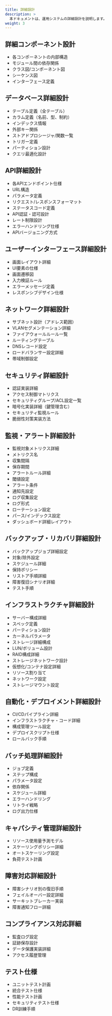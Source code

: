 ```yaml
---
title: 詳細設計
description: >
  本ドキュメントは、運用システムの詳細設計を説明します。
weight: 3
---
```


## 詳細コンポーネント設計

- 各コンポーネントの内部構造
- モジュール間の依存関係
- クラス図/コンポーネント図
- シーケンス図
- インターフェース定義

## データベース詳細設計

- テーブル定義（全テーブル）
- カラム定義（名前、型、制約）
- インデックス情報
- 外部キー関係
- ストアドプロシージャ/関数一覧
- トリガー定義
- パーティション設計
- クエリ最適化設計

## API詳細設計

- 各APIエンドポイント仕様
- URL構造
- パラメータ定義
- リクエスト/レスポンスフォーマット
- ステータスコード定義
- API認証・認可設計
- レート制限設計
- エラーハンドリング仕様
- APIバージョニング方式

## ユーザーインターフェース詳細設計

- 画面レイアウト詳細
- UI要素の仕様
- 画面遷移図
- 入力検証ルール
- エラーメッセージ定義
- レスポンシブデザイン仕様

## ネットワーク詳細設計

- サブネット設計（アドレス範囲）
- VLANセグメンテーション詳細
- ファイアウォールルール一覧
- ルーティングテーブル
- DNSレコード設定
- ロードバランサー設定詳細
- 帯域制御設定

## セキュリティ詳細設計

- 認証実装詳細
- アクセス制御マトリクス
- セキュリティグループ/ACL設定一覧
- 暗号化実装詳細（鍵管理含む）
- セキュリティ監視ルール
- 脆弱性対策実装方法

## 監視・アラート詳細設計

- 監視対象メトリクス詳細
- メトリクス名
- 収集間隔
- 保存期間
- アラートルール詳細
- 閾値設定
- アラート条件
- 通知先設定
- ログ収集設定
- ログ形式
- ローテーション設定
- パース/インデックス設定
- ダッシュボード詳細レイアウト

## バックアップ・リカバリ詳細設計

- バックアップジョブ詳細設定
- 対象/除外設定
- スケジュール詳細
- 保持ポリシー
- リストア手順詳細
- 障害復旧シナリオ詳細
- テスト手順

## インフラストラクチャ詳細設計

- サーバー構成詳細
- スペック定義
- パーティション設計
- カーネルパラメータ
- ストレージ詳細構成
- LUN/ボリューム設計
- RAID構成詳細
- ストレージネットワーク設計
- 仮想化/コンテナ設定詳細
- リソース割り当て
- ネットワーク設定
- ストレージマウント設定

## 自動化・デプロイメント詳細設計

- CI/CDパイプライン詳細
- インフラストラクチャ・コード詳細
- 構成管理ツール設定
- デプロイスクリプト仕様
- ロールバック手順

## バッチ処理詳細設計

- ジョブ定義
- ステップ構成
- パラメータ設定
- 依存関係
- スケジュール詳細
- エラーハンドリング
- リトライ戦略
- ログ出力仕様

## キャパシティ管理詳細設計

- リソース使用量予測モデル
- スケーリングポリシー詳細
- オートスケーリング設定
- 負荷テスト計画

## 障害対応詳細設計

- 障害シナリオ別の復旧手順
- フェイルオーバー設定詳細
- サーキットブレーカー実装
- 障害通知フロー詳細

## コンプライアンス対応詳細

- 監査ログ設定
- 証跡保存設計
- データ保護実装詳細
- アクセス履歴管理

## テスト仕様

- ユニットテスト計画
- 統合テスト仕様
- 性能テスト計画
- セキュリティテスト仕様
- DR訓練手順